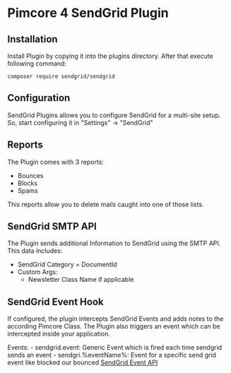 # Pimcore 4 SendGrid Plugin

## Installation
Install Plugin by copying it into the plugins directory. After that execute following command:

```composer require sendgrid/sendgrid```

## Configuration
SendGrid Plugins allows you to configure SendGrid for a multi-site setup. So, start configuring it in "Settings" -> "SendGrid"

## Reports
The Plugin comes with 3 reports:

 - Bounces
 - Blocks
 - Spams

This reports allow you to delete mails caught into one of those lists.

## SendGrid SMTP API
The Plugin sends additional Information to SendGrid using the SMTP API. This data includes:

 - SendGrid Category = DocumentId
 - Custom Args:
      - Newsletter Class Name if applicable

## SendGrid Event Hook
If configured, the plugin intercepts SendGrid Events and adds notes to the according Pimcore Class. The Plugin also triggers
an event which can be intercepted inside your application.

Events:
    - sendgrid.event: Generic Event which is fired each time sendgrid sends an event
    - sendgri.%eventName%: Event for a specific send grid event like blocked our bounced [SendGrid Event API](https://sendgrid.com/docs/API_Reference/Webhooks/event.html#-Event-Types)